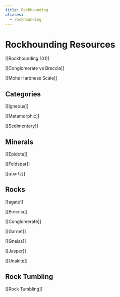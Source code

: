 ```yaml
---
title: Rockhounding
aliases:
  - rockhounding
---
```


# Rockhounding Resources
[[Rockhounding 101]]

[[Conglomerate vs Breccia]]

[[Mohs Hardness Scale]]
## Categories
[[Igneous]]

[[Metamorphic]]

[[Sedimentary]]

## Minerals
[[Epidote]]

[[Feldspar]]

[[quartz]]

## Rocks
[[agate]]

[[Breccia]]

[[Conglomerate]]

[[Garnet]]

[[Gneiss]]

[[Jasper]]

[[Unakite]]

## Rock Tumbling
[[Rock Tumbling]]
